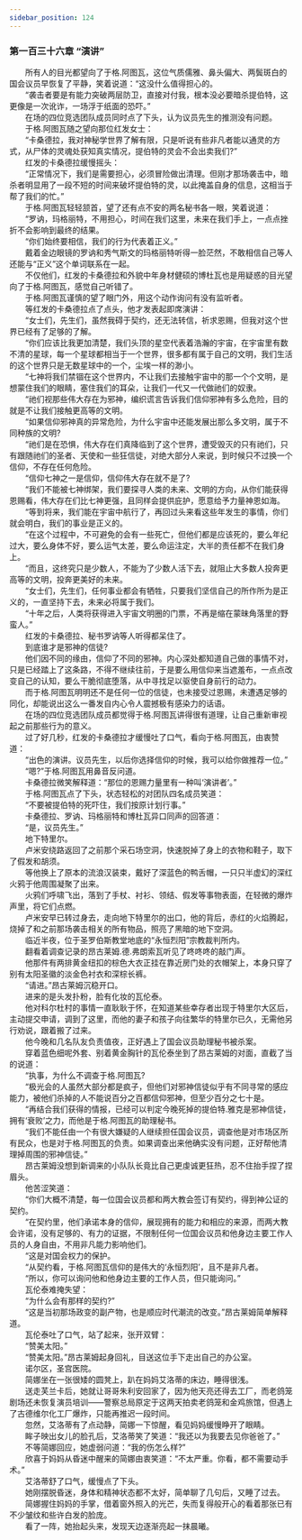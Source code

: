 ```yaml
---
sidebar_position: 124
---
```

### 第一百三十六章 “演讲”  


　　所有人的目光都望向了于格.阿图瓦，这位气质儒雅、鼻头偏大、两鬓斑白的国会议员早恢复了平静，笑着说道：“这没什么值得担心的。  
　　“袭击者要是有能力突破两层防卫，直接对付我，根本没必要暗杀提伯特，这更像是一次讹诈，一场浮于纸面的恐吓。”  
　　在场的四位竞选团队成员同时点了下头，认为议员先生的推测没有问题。  
　　于格.阿图瓦随之望向那位红发女士：  
　　“卡桑德拉，我对神秘学世界了解有限，只是听说有些非凡者能以通灵的方式，从尸体的灵魂处获知真实情况，提伯特的灵会不会出卖我们?”  
　　红发的卡桑德拉缓慢摇头：  
　　“正常情况下，我们是需要担心，必须冒险做出清理。但刚才那场袭击中，暗杀者明显用了一段不短的时间来破坏提伯特的灵，以此掩盖自身的信息，这相当于帮了我们的忙。”  
　　于格.阿图瓦轻轻颔首，望了还有点不安的两名秘书各一眼，笑着说道：  
　　“罗讷，玛格丽特，不用担心，时间在我们这里，未来在我们手上，一点点挫折不会影响到最终的结果。  
　　“你们始终要相信，我们的行为代表着正义。”  
　　戴着金边眼镜的罗讷和秀气斯文的玛格丽特听得一脸茫然，不敢相信自己等人还能与“正义”这个单词联系在一起。  
　　不仅他们，红发的卡桑德拉和外貌中年身材健硕的博杜瓦也是用疑惑的目光望向了于格.阿图瓦，感觉自己听错了。  
　　于格.阿图瓦谨慎的望了眼门外，用这个动作询问有没有监听者。  
　　等红发的卡桑德拉点了点头，他才发表起即席演讲：  
　　“女士们，先生们，虽然我碍于契约，还无法转信，祈求恩赐，但我对这个世界已经有了足够的了解。  
　　“你们应该比我更加清楚，我们头顶的星空代表着浩瀚的宇宙，在宇宙里有数不清的星球，每一个星球都相当于一个世界，很多都有属于自己的文明，我们生活的这个世界只是无数星球中的一个，尘埃一样的渺小。  
　　“七神将我们禁锢在这个世界内，不让我们去接触宇宙中的那一个个文明，是想蒙住我们的眼睛，塞住我们的耳朵，让我们一代又一代做祂们的奴隶。  
　　“祂们视那些伟大存在为邪神，编织谎言告诉我们信仰邪神有多么危险，目的就是不让我们接触更高等的文明。  
　　“如果信仰邪神真的异常危险，为什么宇宙中还能发展出那么多文明，属于不同种族的文明?  
　　“祂们是在恐惧，伟大存在们真降临到了这个世界，遭受毁灭的只有祂们，只有跟随祂们的圣者、天使和一些狂信徒，对绝大部分人来说，到时候只不过换一个信仰，不存在任何危险。  
　　“信仰七神之一是信仰，信仰伟大存在就不是了?  
　　“我们不能被七神绑架，我们要探寻人类的未来、文明的方向，从你们能获得恩赐看，伟大存在们比七神更强，且同样会提供庇护，愿意给予力量神恩如海。  
　　“等到将来，我们能在宇宙中航行了，再回过头来看这些年发生的事情，你们就会明白，我们的事业是正义的。  
　　“在这个过程中，不可避免的会有一些死亡，但他们都是应该死的，要么年纪过大，要么身体不好，要么运气太差，要么命运注定，大半的责任都不在我们身上。  
　　“而且，这终究只是少数人，不能为了少数人活下去，就阻止大多数人投奔更高等的文明，投奔更美好的未来。  
　　“女士们，先生们，任何事业都会有牺牲，只要我们坚信自己的所作所为是正义的，一直坚持下去，未来必将属于我们。  
　　“十年之后，人类将获得进入宇宙文明圈的门票，不再是缩在蒙昧角落里的野蛮人。”  
　　红发的卡桑德拉、秘书罗讷等人听得都呆住了。  
　　到底谁才是邪神的信徒?  
　　他们因不同的缘由，信仰了不同的邪神。内心深处都知道自己做的事情不对，只是已经踏上了这条路，不得不继续往前，于是要么用信仰来当遮羞布，一点点改变自己的认知，要么干脆彻底堕落，从中寻找足以驱使自身前行的动力。  
　　而于格.阿图瓦明明还不是任何一位的信徒，也未接受过恩赐，未遭遇足够的同化，却能说出这么一番发自内心令人震撼极有感染力的话语。  
　　在场的四位竞选团队成员都觉得于格.阿图瓦讲得很有道理，让自己重新审视起之前那些行为的意义。  
　　过了好几秒，红发的卡桑德拉才缓慢吐了口气，看向于格.阿图瓦，由衷赞道：  
　　“出色的演讲。议员先生，以后你选择信仰的时候，我可以给你做推荐一位。”  
　　“嗯?”于格.阿图瓦用鼻音反问道。  
　　卡桑德拉微笑解释道：“那位的恩赐力量里有一种叫‘演讲者’。”  
　　于格.阿图瓦点了下头，状态轻松的对团队四名成员笑道：  
　　“不要被提伯特的死吓住，我们按原计划行事。”  
　　卡桑德拉、罗讷、玛格丽特和博杜瓦异口同声的回答道：  
　　“是，议员先生。”  
　　地下特里尔。  
　　卢米安绕路返回了之前那个采石场空洞，快速脱掉了身上的衣物和鞋子，取下了假发和胡须。  
　　等他换上了原本的流浪汉装束，戴好了深蓝色的鸭舌帽，一只只半虚幻的深红火鸦于他周围凝聚了出来。  
　　火鸦们呼啸飞出，落到了手杖、衬衫、领结、假发等事物表面，在轻微的爆炸声里，将它们点燃。  
　　卢米安早已转过身去，走向地下特里尔的出口，他的背后，赤红的火焰腾起，烧掉了和之前那场袭击相关的所有物品，照亮了黑暗的地下空洞。  
　　临近半夜，位于圣罗伯斯教堂地底的“永恒烈阳”宗教裁判所内。  
　　翻看着调查记录的昂古莱姆.德.弗朗索瓦听见了咚咚咚的敲门声。  
　　他那件有两排黄金纽扣的棕色大衣正挂在靠近房门处的衣帽架上，本身只穿了别有太阳圣徽的淡金色衬衣和深棕长裤。  
　　“请进。”昂古莱姆沉稳开口。  
　　进来的是头发扑粉，脸有化妆的瓦伦泰。  
　　他对科尔杜村的事情一直耿耿于怀，在知道某些幸存者出现于特里尔大区后，主动提交申请，调到了这里，而他的妻子和孩子向往繁华的特里尔已久，无需他另行劝说，跟着搬了过来。  
　　他今晚和几名队友负责值夜，正好遇上了国会议员助理秘书被杀案。  
　　穿着蓝色细呢外套、别着黄金胸针的瓦伦泰坐到了昂古莱姆的对面，直截了当的说道：  
　　“执事，为什么不调查于格.阿图瓦?  
　　“极光会的人虽然大部分都是疯子，但他们对邪神信徒似乎有不同寻常的感应能力，被他们杀掉的人不能说百分之百都信仰邪神，但至少百分之七十是。  
　　“再结合我们获得的情报，已经可以判定今晚死掉的提伯特.雅克是邪神信徒，拥有‘衰败’之力，而他是于格.阿图瓦的助理秘书。  
　　“我们不能任由一个有很大嫌疑的人继续担任国会议员，调查他是对市场区所有民众，也是对于格.阿图瓦的负责。如果调查出来他确实没有问题，正好帮他清理掉周围的邪神信徒。”  
　　昂古莱姆没想到新调来的小队队长竟比自己更虔诚更狂热，忍不住抬手捏了捏眉头。  
　　他苦涩笑道：  
　　“你们大概不清楚，每一位国会议员都和两大教会签订有契约，得到神公证的契约。  
　　“在契约里，他们承诺本身的信仰，展现拥有的能力和相应的来源，而两大教会许诺，没有足够的、有力的证据，不限制任何一位国会议员和他身边主要工作人员的人身自由，不用非凡能力影响他们。  
　　“这是对国会权力的保护。  
　　“从契约看，于格.阿图瓦信仰的是伟大的‘永恒烈阳’，且不是非凡者。  
　　“所以，你可以询问他和他身边主要的工作人员，但只能询问。”  
　　瓦伦泰难掩失望：  
　　“为什么会有那样的契约?”  
　　“这是当初那场政变的副产物，也是顺应时代潮流的改变。”昂古莱姆简单解释道。  
　　瓦伦泰吐了口气，站了起来，张开双臂：  
　　“赞美太阳。”  
　　“赞美太阳。”昂古莱姆起身回礼，目送这位手下走出自己的办公室。  
　　诺尔区，圣宫医院。  
　　简娜坐在一张很矮的圆凳上，趴在妈妈艾洛蒂的床边，睡得很浅。  
　　送走芙兰卡后，她就让哥哥朱利安回家了，因为他天亮还得去工厂，而老鸽笼剧场还未恢复演员培训——警察总局原定于这两天拍卖老鸽笼和金鸡旅馆，但遇上了古德维尔化工厂爆炸，只能再推迟一段时间。  
　　忽然，艾洛蒂有了点动静，简娜一下惊醒，看见妈妈缓慢睁开了眼睛。  
　　眸子映出女儿的脸孔后，艾洛蒂笑了笑道：“我还以为我要去见你爸爸了。”  
　　不等简娜回应，她虚弱问道：“我的伤怎么样?”  
　　欣喜于妈妈从昏迷中醒来的简娜由衷笑道：“不太严重。你看，都不需要动手术。”  
　　艾洛蒂舒了口气，缓慢点了下头。  
　　她刚摆脱昏迷，身体和精神状态都不太好，简单聊了几句后，又睡了过去。  
　　简娜握住妈妈的手掌，借着窗外照入的光芒，失而复得般开心的看着那张已有不少皱纹和些许白发的脸庞。  
　　看了一阵，她抬起头来，发现天边逐渐亮起一抹晨曦。  
